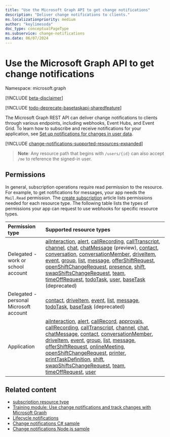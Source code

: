 ```yaml
---
title: "Use the Microsoft Graph API to get change notifications"
description: "Deliver change notifications to clients."
ms.localizationpriority: medium
author: "keylimesoda"
doc_type: conceptualPageType
ms.subservice: change-notifications
ms.date: 06/07/2024
---
```


# Use the Microsoft Graph API to get change notifications

Namespace: microsoft.graph

[!INCLUDE [beta-disclaimer](../../includes/beta-disclaimer.md)]

[!INCLUDE [todo-deprecate-basetaskapi-sharedfeature](../includes/todo-deprecate-basetaskapi-sharedfeature.md)]

The Microsoft Graph REST API can deliver change notifications to clients through various endpoints, including webhooks, Event Hubs, and Event Grid. To learn how to subscribe and receive notifications for your application, see [Set up notifications for changes in user data](/graph/change-notifications-overview).

[!INCLUDE [change-notifications-supported-resources-expanded](../../../concepts/includes/change-notifications-supported-resources-expanded.md)]

> **Note**: Any resource path that begins with `/users/{id}` can also accept `/me` to reference the signed-in user.

## Permissions

In general, subscription operations require read permission to the resource. For example, to get notifications for messages, your app needs the `Mail.Read` permission. The [create subscription](../api/subscription-post-subscriptions.md) article lists permissions needed for each resource type. The following table lists the types of permissions your app can request to use webhooks for specific resource types.

| Permission type                        | Supported resource types                                                      |
| :------------------------------------- | :------------------------------------------------------------------------------------ |
| Delegated - work or school account     | [aiInteraction][], [alert][], [callRecording][], [callTranscript][], [channel][], [chat][], [chatMessage][] (preview), [contact][], [conversation][], [conversationMember][], [driveItem][], [event][], [group][], [list][], [message][], [offerShiftRequest][], [openShiftChangeRequest][], [presence][], [shift][], [swapShiftsChangeRequest][], [team][], [timeOffRequest][], [todoTask][], [user][], [baseTask][] (deprecated) |
| Delegated - personal Microsoft account | [contact][], [driveItem][], [event][], [list][], [message][], [todoTask][], [baseTask][] (deprecated) |
| Application                            | [aiInteraction][], [alert][], [callRecord][], [approvals][], [callRecording][], [callTranscript][], [channel][], [chat][], [chatMessage][], [contact][],  [conversationMember][], [driveItem][], [event][], [group][], [list][], [message][], [offerShiftRequest][], [onlineMeeting][], [openShiftChangeRequest][], [printer][], [printTaskDefinition][], [shift][], [swapShiftsChangeRequest][], [team][], [timeOffRequest][], [user][] |

## Related content

- [subscription resource type](subscription.md)
- [Training module: Use change notifications and track changes with Microsoft Graph](/training/modules/msgraph-changenotifications-trackchanges)
- [Lifecycle notifications](/graph/change-notifications-lifecycle-events)
- [Change notifications C# sample](https://github.com/OfficeDev/Microsoft-Teams-Samples/blob/main/samples/graph-change-notification/csharp)
- [Change notifications Node.js sample](https://github.com/OfficeDev/Microsoft-Teams-Samples/blob/main/samples/graph-change-notification/nodejs)

<!-- Links -->
[aiInteraction]: ./aiinteraction.md
[chat]: ./chat.md
[chatMessage]: ./chatmessage.md
[contact]: ./contact.md
[conversation]: ./conversation.md
[conversationMember]: ./conversationmember.md
[channel]: ./channel.md
[driveItem]: ./driveitem.md
[list]: ./list.md
[event]: ./event.md
[group]: ./group.md
[message]: ./message.md
[user]: ./user.md
[callRecord]: ./callrecords-callrecord.md
[alert]: ./alert.md
[offerShiftRequest]: ./offershiftrequest.md
[openShiftChangeRequest]: ./openshiftchangerequest.md
[presence]: ./presence.md
[printer]: ./printer.md
[printTaskDefinition]: ./printtaskdefinition.md
[shift]: ./shift.md
[swapShiftsChangeRequest]: ./swapshiftschangerequest.md
[team]: ./team.md
[timeOffRequest]: ./timeoffrequest.md
[baseTask]: ./baseTask.md
[todoTask]: ./todotask.md
[onlineMeeting]: ./onlinemeeting.md
[callTranscript]: ./calltranscript.md
[callRecording]: ./callrecording.md
[approvals]: ./approvalitem.md
